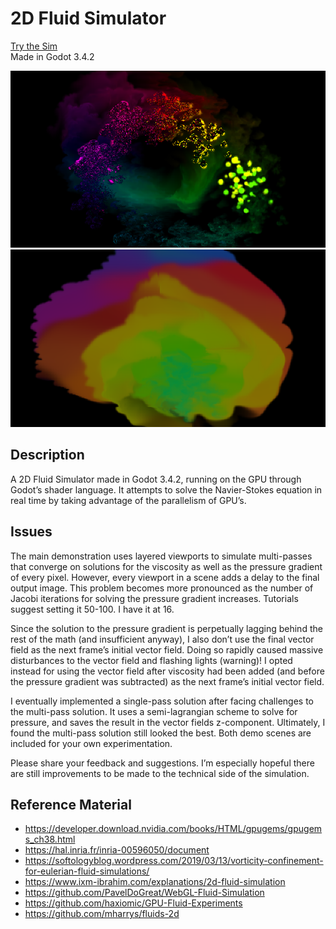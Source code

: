 # 2D Fluid Simulator

[Try the Sim](https://maaack.itch.io/2d-fluid-simulator-in-godot)  
Made in Godot 3.4.2

![Icon-800x450](./Assets/Media/Icon-800x450.png)
![Icon-Paint-800x450](./Assets/Media/Icon-Paint-800x450.png)

## Description

A 2D Fluid Simulator made in Godot 3.4.2, running on the GPU through Godot’s shader language. It attempts to solve the Navier-Stokes equation in real time by taking advantage of the parallelism of GPU’s.

## Issues

The main demonstration uses layered viewports to simulate multi-passes that converge on solutions for the viscosity as well as the pressure gradient of every pixel. However, every viewport in a scene adds a delay to the final output image. This problem becomes more pronounced as the number of Jacobi iterations for solving the pressure gradient increases. Tutorials suggest setting it 50-100. I have it at 16.

Since the solution to the pressure gradient is perpetually lagging behind the rest of the math (and insufficient anyway), I also don’t use the final vector field as the next frame’s initial vector field. Doing so rapidly caused massive disturbances to the vector field and flashing lights (warning)! I opted instead for using the vector field after viscosity had been added (and before the pressure gradient was subtracted) as the next frame’s initial vector field.

I eventually implemented a single-pass solution after facing challenges to the multi-pass solution. It uses a semi-lagrangian scheme to solve for pressure, and saves the result in the vector fields z-component. Ultimately, I found the multi-pass solution still looked the best. Both demo scenes are included for your own experimentation.

Please share your feedback and suggestions. I’m especially hopeful there are still improvements to be made to the technical side of the simulation.

## Reference Material
* https://developer.download.nvidia.com/books/HTML/gpugems/gpugems_ch38.html
* https://hal.inria.fr/inria-00596050/document
* https://softologyblog.wordpress.com/2019/03/13/vorticity-confinement-for-eulerian-fluid-simulations/
* https://www.ixm-ibrahim.com/explanations/2d-fluid-simulation
* https://github.com/PavelDoGreat/WebGL-Fluid-Simulation
* https://github.com/haxiomic/GPU-Fluid-Experiments
* https://github.com/mharrys/fluids-2d